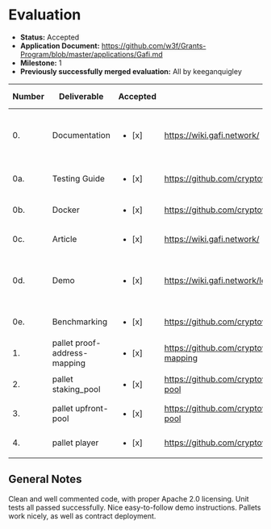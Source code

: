 # Evaluation

- **Status:** Accepted
- **Application Document:** https://github.com/w3f/Grants-Program/blob/master/applications/Gafi.md
- **Milestone:** 1
- **Previously successfully merged evaluation:** All by keeganquigley

| Number | Deliverable                  | Accepted               | Link                                                                   | Evaluation Notes                                              |
| ------ | ---------------------------- | ---------------------- | ---------------------------------------------------------------------- | ------------------------------------------------------------- |
| 0.     | Documentation                | <ul><li>[x] </li></ul> | https://wiki.gafi.network/                                             | Thorough documentation. Some sections have yet to be written. |
| 0a.    | Testing Guide                | <ul><li>[x] </li></ul> | https://github.com/cryptoviet/gafi#test                                | All code tested and compiled successfully.                    |
| 0b.    | Docker                       | <ul><li>[x] </li></ul> | https://github.com/cryptoviet/gafi#run-in-docker                       | Successful.                                                   |
| 0c.    | Article                      | <ul><li>[x] </li></ul> | https://wiki.gafi.network/                                             | -                                                             |
| 0d.    | Demo                         | <ul><li>[x] </li></ul> | https://wiki.gafi.network/learn/demo                                   | Was able to get all the way through the demo successfully.    |
| 0e.    | Benchmarking                 | <ul><li>[x] </li></ul> | https://github.com/cryptoviet/gafi#benchmarking                        | Well tested.                                                  |
| 1.     | pallet proof-address-mapping | <ul><li>[x] </li></ul> | https://github.com/cryptoviet/gafi/tree/master/pallets/address-mapping | Looks good.                                                   |
| 2.     | pallet staking_pool          | <ul><li>[x] </li></ul> | https://github.com/cryptoviet/gafi/tree/master/pallets/staking-pool    | Looks good.                                                   |
| 3.     | pallet upfront-pool          | <ul><li>[x] </li></ul> | https://github.com/cryptoviet/gafi/tree/master/pallets/upfront-pool    | Looks good.                                                   |
| 4.     | pallet player                | <ul><li>[x] </li></ul> | https://github.com/cryptoviet/gafi/tree/master/pallets/player          | Looks good.                                                   |

## General Notes

Clean and well commented code, with proper Apache 2.0 licensing. Unit tests all passed successfully. Nice easy-to-follow demo instructions. Pallets work nicely, as well as contract deployment.

